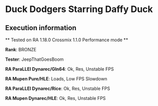 # Duck Dodgers Starring Daffy Duck 

## Execution information


** Tested on RA 1.18.0 Crossmix 1.1.0 Performance mode **


**Rank**: BRONZE


**Tester**: JeepThatGoesBoom



**RA ParaLLEl Dynarec/Gln64**: Ok, Res, Unstable FPS


**RA Mupen Pure/HLE**: Loads, Low FPS Slowdown


**RA ParaLLEl Dynarec/Rice**: Ok, Res, Unstable FPS


**RA Mupen Dynarec/HLE**: Ok, Res, Unstable FPS